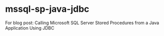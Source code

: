 # mssql-sp-java-jdbc
For blog post: Calling Microsoft SQL Server Stored Procedures from a Java Application Using JDBC
